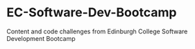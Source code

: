 # EC-Software-Dev-Bootcamp
Content and code challenges from Edinburgh College Software Development Bootcamp
